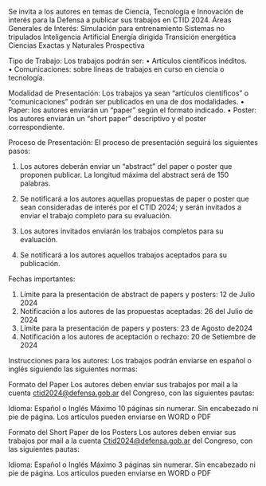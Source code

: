 Se invita a los autores en temas de Ciencia, Tecnología e Innovación de interés para la Defensa a publicar sus trabajos en CTID 2024.
Áreas Generales de Interés:
Simulación para entrenamiento
Sistemas no tripulados
Inteligencia Artificial
Energía dirigida 
Transición energética
Ciencias Exactas y Naturales
Prospectiva

Tipo de Trabajo:
Los trabajos podrán ser: 
•	Artículos científicos inéditos.  
•	Comunicaciones: sobre líneas de trabajos en curso en ciencia o tecnología.

Modalidad de Presentación:
Los trabajos ya sean “artículos científicos” o “comunicaciones” podrán ser publicados en una de dos modalidades.
•	Paper: los autores enviarán un “paper” según el formato indicado.
•	Poster: los autores enviarán un “short paper” descriptivo y el poster correspondiente.

Proceso de Presentación:
El proceso de presentación seguirá los siguientes pasos:

1.	Los autores deberán enviar un “abstract” del paper o poster que proponen publicar.
La longitud máxima del abstract será de 150 palabras.

2.	Se notificará a los autores aquellas propuestas de paper o poster que sean consideradas de interés por el CTID 2024; y serán invitados a enviar el trabajo completo para su evaluación.

3.	Los autores invitados enviarán los trabajos completos para su evaluación.

4.	Se notificará a los autores aquellos trabajos aceptados para su publicación.

Fechas importantes:
1.	Límite para la presentación de abstract de papers y posters: 12 de Julio 2024
2.	Notificación a los autores de las propuestas aceptadas: 26 del Julio de 2024
3.	Límite para la presentación de papers y posters: 23 de Agosto de2024
4.	Notificación a los autores de aceptación o rechazo: 20 de Setiembre de 2024

Instrucciones para los autores:
Los trabajos podrán enviarse en español o inglés siguiendo las siguientes normas:

Formato del Paper
Los autores deben enviar sus trabajos por mail a la cuenta ctid2024@defensa.gob.ar del Congreso, con las siguientes pautas:

Idioma: Español o Inglés
Máximo 10 páginas sin numerar.
Sin encabezado ni pie de página.
Los artículos pueden enviarse en WORD o PDF

Formato del Short Paper de los Posters
Los autores deben enviar sus trabajos por mail a la cuenta Ctid2024@defensa.gob.ar del Congreso, con las siguientes pautas:

Idioma: Español o Inglés
Máximo 3 páginas sin numerar.
Sin encabezado ni pie de página.
Los artículos pueden enviarse en WORD o PDF

